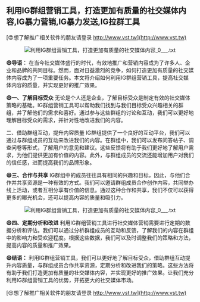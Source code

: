 ## **利用IG群组营销工具，打造更加有质量的社交媒体内容,IG暴力营销,IG暴力发送,IG拉群工具**

[😍想了解推广相关软件的朋友请登录 http://www.vst.tw](http://www.vst.tw)

 <center><img src="https://vst.tw/MP4/tuiguang/png/0.png" alt="利用IG群组营销工具，打造更加有质量的社交媒体内容_0___.txt"></center>

**😄导语：**
在当今社交媒体盛行的时代，有效地推广和营销内容成为了许多人、企业和品牌的共同目标。然而，面对日益激烈的竞争，如何打造更加有质量的社交媒体内容成为了一项重要任务。本文将介绍如何利用IG群组营销工具，提高社交媒体内容的质量，并实现更好的推广效果。

**😄一、了解目标受众**
无论是个人还是企业，了解目标受众是制定有效的社交媒体策略的基础。IG群组营销工具可以帮助我们找到与我们目标受众兴趣相关的群组，并了解他们的需求和喜好。通过参与这些群组的讨论和互动，我们可以更好地理解目标受众的需求，并针对性地改进我们的内容。

二、借助群组互动，提升内容质量
IG群组提供了一个良好的互动平台，我们可以通过与群组成员的互动来改进我们的内容。在群组中，我们可以发布问答帖子、调查问卷等形式，了解用户的意见和建议。这些反馈将有助于我们更好地了解用户需求，为他们提供更加有价值的内容。此外，与群组成员的交流还能增加用户对我们的信任感，进而提高我们的品牌形象。

**😄三、合作与共享**
IG群组中的成员往往具有相同的兴趣和目标，因此，与他们合作并共享资源是一种有效的方式。我们可以邀请群组成员合作创作内容，共同举办线上活动，或者互相分享有价值的信息。通过这种合作和共享，我们不仅可以获得更多的曝光机会，还可以提高内容的质量和吸引力。

 <center><img src="https://vst.tw/MP4/tuiguang/png/0.png" alt="利用IG群组营销工具，打造更加有质量的社交媒体内容_0___.txt"></center>

**😄四、定期分析和改进**
利用IG群组营销工具进行社交媒体营销需要进行定期的数据分析和评估。我们可以通过分析群组成员的互动和反馈，了解我们的内容在群组中的影响力和受欢迎程度。根据这些数据，我们可以及时调整我们的策略和方法，提高内容的质量和推广效果。

**😄结语：**
利用IG群组营销工具，我们可以更好地了解目标受众，借助群组互动提升内容质量，与群组成员合作共享资源，定期分析和改进我们的策略。这些方法将有助于我们打造更加有质量的社交媒体内容，并实现更好的推广效果。让我们充分利用IG群组营销工具的优势，开拓更大的社交媒体市场。

[😍想了解推广相关软件的朋友请登录 http://www.vst.tw](http://www.vst.tw)



